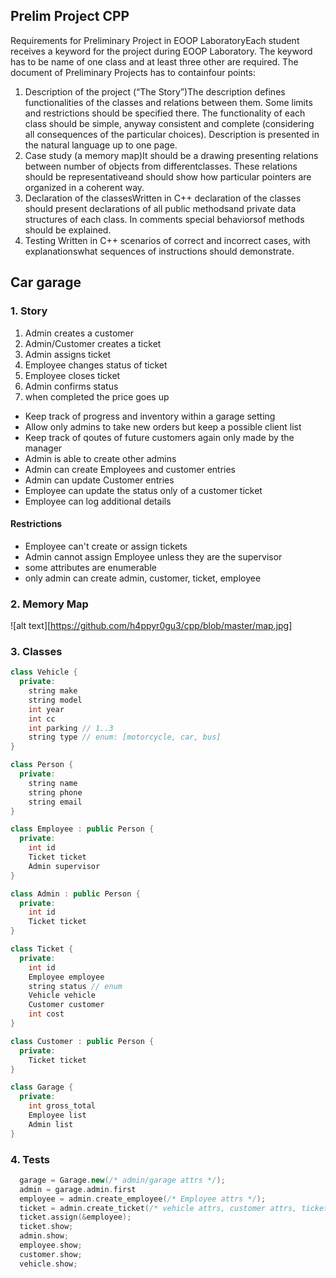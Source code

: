 ## Prelim Project CPP

Requirements for Preliminary Project in EOOP LaboratoryEach student receives a keyword for the project during EOOP Laboratory. 
The keyword has to be name of one class and at least three other are required.
The document of Preliminary Projects has to containfour points:

1.  Description of the project (“The Story”)The description defines functionalities of the classes and relations between them. 
  Some limits and restrictions should be specified there. 
  The functionality of each class should be simple, anyway consistent and complete (considering all consequences of the particular choices). 
  Description is presented in the natural language up to one page.
2.  Case study (a memory map)It should be a drawing presenting relations between number of objects from differentclasses. 
  These relations should be representativeand should show how particular pointers are organized in a coherent way.
3. Declaration of the classesWritten in C++ declaration of the classes should present declarations of all public methodsand private data structures of each class. 
  In comments special behaviorsof methods should be explained.
4.  Testing Written in C++ scenarios of correct and incorrect cases, with explanationswhat sequences of instructions should demonstrate.

## Car garage

### 1. Story

1. Admin creates a customer
2. Admin/Customer creates a ticket
3. Admin assigns ticket
4. Employee changes status of ticket
5. Employee closes ticket
6. Admin confirms status
7. when completed the price goes up

- Keep track of progress and inventory within a garage setting 
- Allow only admins to take new orders but keep a possible client list
- Keep track of qoutes of future customers again only made by the manager
- Admin is able to create other admins
- Admin can create Employees and customer entries
- Admin can update Customer entries
- Employee can update the status only of a customer ticket
- Employee can log additional details 


#### Restrictions

- Employee can't create or assign tickets
- Admin cannot assign Employee unless they are the supervisor
- some attributes are enumerable
- only admin can create admin, customer, ticket, employee

### 2. Memory Map

![alt text][https://github.com/h4ppyr0gu3/cpp/blob/master/map.jpg]

### 3. Classes

```c++
class Vehicle {
  private: 
    string make
    string model
    int year
    int cc
    int parking // 1..3
    string type // enum: [motorcycle, car, bus]
}

class Person {
  private:
    string name
    string phone
    string email
}

class Employee : public Person {
  private:
    int id
    Ticket ticket
    Admin supervisor
}

class Admin : public Person {
  private: 
    int id
    Ticket ticket
}

class Ticket {
  private:
    int id
    Employee employee
    string status // enum
    Vehicle vehicle
    Customer customer
    int cost
}

class Customer : public Person {
  private:
    Ticket ticket
}

class Garage {
  private:
    int gross_total
    Employee list
    Admin list
}
```

### 4. Tests

```c++
  garage = Garage.new(/* admin/garage attrs */);
  admin = garage.admin.first
  employee = admin.create_employee(/* Employee attrs */);
  ticket = admin.create_ticket(/* vehicle attrs, customer attrs, ticket attrs */);
  ticket.assign(&employee);
  ticket.show;
  admin.show;
  employee.show;
  customer.show;
  vehicle.show;
```
  
